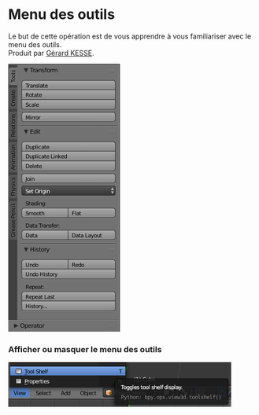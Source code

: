 # Menu des outils

Le but de cette opération est de vous apprendre à vous familiariser avec le menu des outils.  
Produit par 
[Gérard KESSE](https://github.com/gkesse/ "https://github.com/gkesse").

![Image](https://raw.githubusercontent.com/gkesse/ReadyBlender/master/Notion/img/Menu_Outil.png)

### Afficher ou masquer le menu des outils

![Image](https://raw.githubusercontent.com/gkesse/ReadyBlender/master/Notion/img/Menu_Outil2.png)
